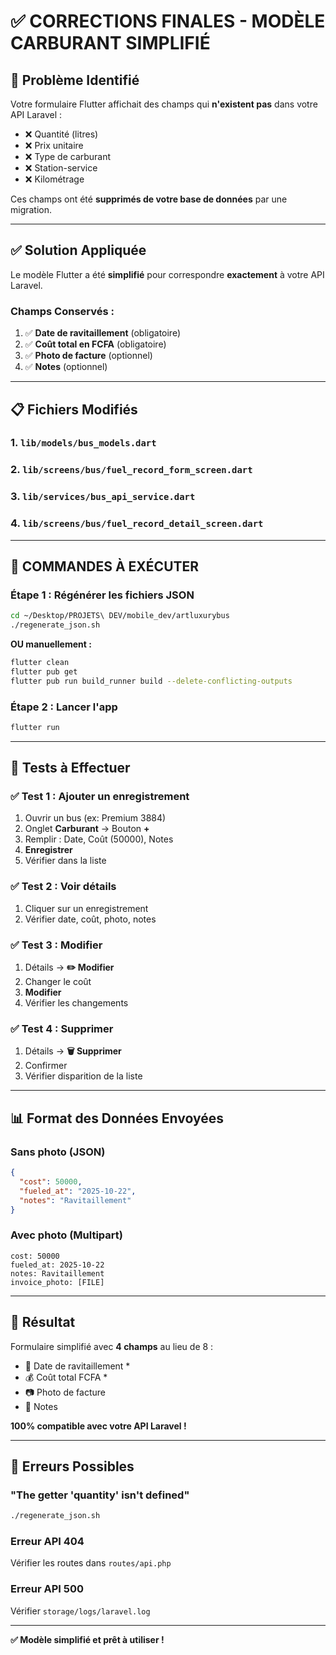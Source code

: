 # ✅ CORRECTIONS FINALES - MODÈLE CARBURANT SIMPLIFIÉ

## 🎯 Problème Identifié

Votre formulaire Flutter affichait des champs qui **n'existent pas** dans votre API Laravel :
- ❌ Quantité (litres)
- ❌ Prix unitaire  
- ❌ Type de carburant
- ❌ Station-service
- ❌ Kilométrage

Ces champs ont été **supprimés de votre base de données** par une migration.

---

## ✅ Solution Appliquée

Le modèle Flutter a été **simplifié** pour correspondre **exactement** à votre API Laravel.

### Champs Conservés :
1. ✅ **Date de ravitaillement** (obligatoire)
2. ✅ **Coût total en FCFA** (obligatoire)
3. ✅ **Photo de facture** (optionnel)
4. ✅ **Notes** (optionnel)

---

## 📋 Fichiers Modifiés

### 1. `lib/models/bus_models.dart`
### 2. `lib/screens/bus/fuel_record_form_screen.dart`
### 3. `lib/services/bus_api_service.dart`
### 4. `lib/screens/bus/fuel_record_detail_screen.dart`

---

## 🔄 COMMANDES À EXÉCUTER

### Étape 1 : Régénérer les fichiers JSON

```bash
cd ~/Desktop/PROJETS\ DEV/mobile_dev/artluxurybus
./regenerate_json.sh
```

**OU manuellement :**

```bash
flutter clean
flutter pub get
flutter pub run build_runner build --delete-conflicting-outputs
```

### Étape 2 : Lancer l'app

```bash
flutter run
```

---

## 🧪 Tests à Effectuer

### ✅ Test 1 : Ajouter un enregistrement
1. Ouvrir un bus (ex: Premium 3884)
2. Onglet **Carburant** → Bouton **+**
3. Remplir : Date, Coût (50000), Notes
4. **Enregistrer**
5. Vérifier dans la liste

### ✅ Test 2 : Voir détails
1. Cliquer sur un enregistrement
2. Vérifier date, coût, photo, notes

### ✅ Test 3 : Modifier
1. Détails → **✏️ Modifier**
2. Changer le coût
3. **Modifier**
4. Vérifier les changements

### ✅ Test 4 : Supprimer
1. Détails → **🗑️ Supprimer**
2. Confirmer
3. Vérifier disparition de la liste

---

## 📊 Format des Données Envoyées

### Sans photo (JSON)
```json
{
  "cost": 50000,
  "fueled_at": "2025-10-22",
  "notes": "Ravitaillement"
}
```

### Avec photo (Multipart)
```
cost: 50000
fueled_at: 2025-10-22
notes: Ravitaillement
invoice_photo: [FILE]
```

---

## 🎉 Résultat

Formulaire simplifié avec **4 champs** au lieu de 8 :
- 📅 Date de ravitaillement *
- 💰 Coût total FCFA *
- 📷 Photo de facture
- 📝 Notes

**100% compatible avec votre API Laravel !**

---

## 🐛 Erreurs Possibles

### "The getter 'quantity' isn't defined"
```bash
./regenerate_json.sh
```

### Erreur API 404
Vérifier les routes dans `routes/api.php`

### Erreur API 500
Vérifier `storage/logs/laravel.log`

---

**✅ Modèle simplifié et prêt à utiliser !**
